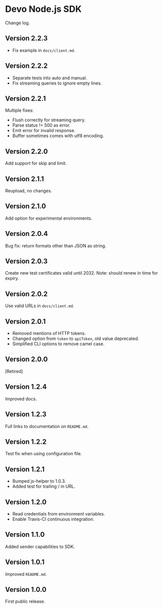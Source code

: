 # Devo Node.js SDK

Change log.

## Version 2.2.3

* Fix example in `docs/client.md`.

## Version 2.2.2

* Separate tests into auto and manual.
* Fix streaming queries to ignore empty lines.

## Version 2.2.1

Multiple fixes:
* Flush correctly for streaming query.
* Parse status != 500 as error.
* Emit error for invalid response.
* Buffer sometimes comes with utf8 encoding.

## Version 2.2.0

Add support for skip and limit.

## Version 2.1.1

Reupload, no changes.

## Version 2.1.0

Add option for experimental environments.

## Version 2.0.4

Bug fix: return formats other than JSON as string.

## Version 2.0.3

Create new test certificates valid until 2032.
Note: should renew in time for expiry.

## Version 2.0.2

Use valid URLs in `docs/client.md`.

## Version 2.0.1

* Removed mentions of HTTP tokens.
* Changed option from `token` to `apiToken`, old value deprecated.
* Simplified CLI options to remove camel case.

## Version 2.0.0

[Retired]

## Version 1.2.4

Improved docs.

## Version 1.2.3

Full links to documentation on `README.md`.

## Version 1.2.2

Test fix when using configuration file.

## Version 1.2.1

* Bumped js-helper to 1.0.3.
* Added test for trailing / in URL.

## Version 1.2.0

* Read credentials from environment variables.
* Enable Travis-CI continuous integration.

## Version 1.1.0

Added sender capabilities to SDK.

## Version 1.0.1

Improved `README.md`.

## Version 1.0.0

First public release.

